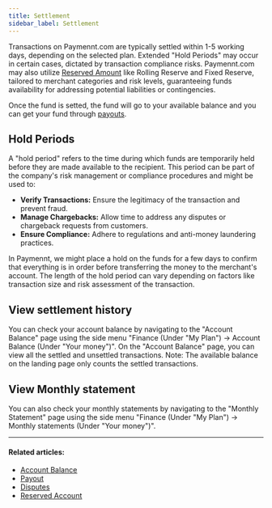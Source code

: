 ```yaml
---
title: Settlement
sidebar_label: Settlement
---
```


Transactions on Paymennt.com are typically settled within 1-5 working days, depending on the selected plan. Extended "Hold Periods" may occur in certain cases, dictated by transaction compliance risks. Paymennt.com may also utilize <ins>[Reserved Amount](/community/1-account/5-reserved-account.md)</ins> like Rolling Reserve and Fixed Reserve, tailored to merchant categories and risk levels, guaranteeing funds availability for addressing potential liabilities or contingencies.

Once the fund is setted, the fund will go to your available balance and you can get your fund through <ins>[payouts](3-payouts.md)</ins>.

## Hold Periods

A "hold period" refers to the time during which funds are temporarily held before they are made available to the recipient. This period can be part of the company's risk management or compliance procedures and might be used to:

* **Verify Transactions:** Ensure the legitimacy of the transaction and prevent fraud.
* **Manage Chargebacks:** Allow time to address any disputes or chargeback requests from customers.
* **Ensure Compliance:** Adhere to regulations and anti-money laundering practices.

In Paymennt, we might place a hold on the funds for a few days to confirm that everything is in order before transferring the money to the merchant's account. The length of the hold period can vary depending on factors like transaction size and risk assessment of the transaction.

## View settlement history

You can check your account balance by navigating to the "Account Balance" page using the side menu "Finance (Under "My Plan") -> Account Balance (Under "Your money")". On the "Account Balance" page, you can view all the settled and unsettled transactions.
Note: The available balance on the landing page only counts the settled transactions.

## View Monthly statement

You can also check your monthly statements by navigating to the "Monthly Statement" page using the side menu "Finance (Under "My Plan") -> Monthly statements (Under "Your money")".

***

#### Related articles:

* [<ins>Account Balance</ins>](1-account-balance.md)
* [<ins>Payout</ins>](3-payouts.md)
* [<ins>Disputes</ins>](5-dispute-chargeback.md)
* [<ins>Reserved Account</ins>](/community/1-account/5-reserved-account.md)
